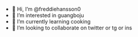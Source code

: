 - 👋 Hi, I’m @freddiehansson0
- 👀 I’m interested in guangboju
- 🌱 I’m currently learning cooking
- 💞️ I’m looking to collaborate on twitter or tg or ins


<!---
freddiehansson0/freddiehansson0 is a ✨ special ✨ repository because its `README.md` (this file) appears on your GitHub profile.
You can click the Preview link to take a look at your changes.
--->
